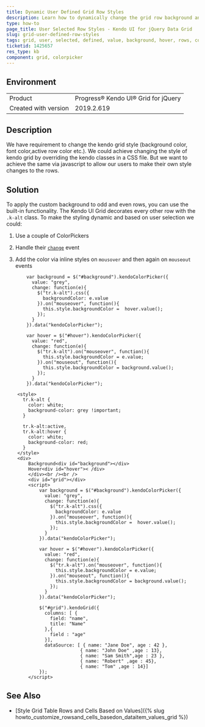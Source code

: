```yaml
---
title: Dynamic User Defined Grid Row Styles
description: Learn how to dynamically change the grid row background and hover styles based on user selected values.
type: how-to
page_title: User Selected Row Styles - Kendo UI for jQuery Data Grid
slug: grid-user-defined-row-styles
tags: grid, user, selected, defined, value, background, hover, rows, colorpicker, dynamic. color
ticketid: 1425657
res_type: kb
component: grid, colorpicker
---
```


## Environment

<table>
 <tr>
  <td>Product</td>
  <td>Progress® Kendo UI® Grid for jQuery</td> 
 </tr>
 <tr>
  <td>Created with version</td>
  <td>2019.2.619</td>
 </tr>
</table>


## Description

We have requirement to change the kendo grid style (background color, font color,active row color etc.). We could achieve changing the style of kendo grid by overriding the kendo classes in a CSS file. But we want to achieve the same via javascript to allow our users to make their own style changes to the rows. 

## Solution

To apply the custom background to odd and even rows, you can use the built-in functionality. The Kendo UI Grid decorates every other row with the `.k-alt` class. To make the styling dynamic and based on user selection we could: 

1. Use a couple of ColorPickers
1. Handle their [`change`](/api/javascript/ui/colorpicker/events/change) event
1. Add the color via inline styles on `mousover` and then again on `mouseout` events

    ```
        var background = $("#background").kendoColorPicker({
          value: "grey",
          change: function(e){
            $("tr.k-alt").css({
              backgroundColor: e.value
            }).on("mouseover", function(){
              this.style.backgroundColor =  hover.value();
            });
          }
        }).data("kendoColorPicker");

        var hover = $("#hover").kendoColorPicker({
          value: "red",
          change: function(e){
            $("tr.k-alt").on("mouseover", function(){
              this.style.backgroundColor = e.value;
            }).on("mouseout", function(){
              this.style.backgroundColor = background.value();
            });
          }
        }).data("kendoColorPicker");
    ```

```dojo
    <style>
      tr.k-alt {
        color: white;
        background-color: grey !important; 
      }

      tr.k-alt:active,
      tr.k-alt:hover {
        color: white;
        background-color: red;
      }
    </style>
    <div>
        Background<div id="background"></div>
        Hover<div id="hover">< /div>
        </div><br /><br />
        <div id="grid"></div>
        <script>
            var background = $("#background").kendoColorPicker({
              value: "grey",
              change: function(e){
                $("tr.k-alt").css({
                  backgroundColor: e.value
                }).on("mouseover", function(){
                  this.style.backgroundColor =  hover.value();
                });
              }
            }).data("kendoColorPicker");

            var hover = $("#hover").kendoColorPicker({
              value: "red",
              change: function(e){
                $("tr.k-alt").on("mouseover", function(){
                  this.style.backgroundColor = e.value;
                }).on("mouseout", function(){
                  this.style.backgroundColor = background.value();
                });
              }
            }).data("kendoColorPicker");

            $("#grid").kendoGrid({
              columns: [ {
                field: "name",
                title: "Name"
              },{
                field : "age"
              }],
              dataSource: [ { name: "Jane Doe", age : 42 }, 
                           { name: "John Doe" ,age : 13},
                           { name: "Sam Smith",age : 23 },
                           { name: "Robert" ,age : 45},
                           { name: "Tom" ,age : 14}]
            });
        </script>
```

## See Also

* [Style Grid Table Rows and Cells Based on Values]({% slug howto_customize_rowsand_cells_basedon_dataitem_values_grid %})